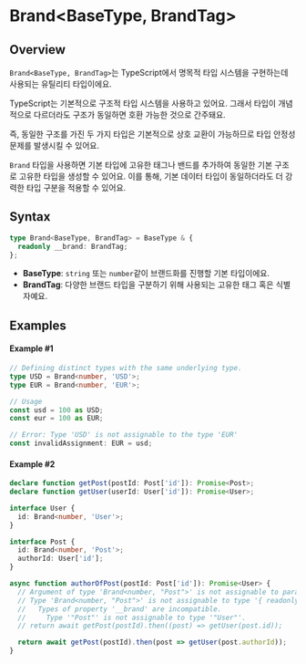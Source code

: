 # Brand\<BaseType, BrandTag>

## Overview

`Brand<BaseType, BrandTag>`는 TypeScript에서 명목적 타입 시스템을 구현하는데 사용되는 유틸리티 타입이에요.

TypeScript는 기본적으로 구조적 타입 시스템을 사용하고 있어요. 그래서 타입이 개념적으로 다르더라도 구조가 동일하면 호환 가능한 것으로 간주돼요.

즉, 동일한 구조를 가진 두 가지 타입은 기본적으로 상호 교환이 가능하므로 타입 안정성 문제를 발생시킬 수 있어요.

`Brand` 타입을 사용하면 기본 타입에 고유한 태그나 밴드를 추가하여 동일한 기본 구조로 고유한 타입을 생성할 수 있어요. 이를 통해, 기본 데이터 타입이 동일하더라도 더 강력한 타입 구분을 적용할 수 있어요.

## Syntax

```ts
type Brand<BaseType, BrandTag> = BaseType & {
  readonly __brand: BrandTag;
};
```

- **BaseType**: `string` 또는 `number`같이 브랜드화를 진행할 기본 타입이에요.
- **BrandTag**: 다양한 브랜드 타입을 구분하기 위해 사용되는 고유한 태그 혹은 식별자예요.

## Examples

#### Example #1

```ts
// Defining distinct types with the same underlying type.
type USD = Brand<number, 'USD'>;
type EUR = Brand<number, 'EUR'>;

// Usage
const usd = 100 as USD;
const eur = 100 as EUR;

// Error: Type 'USD' is not assignable to the type 'EUR'
const invalidAssignment: EUR = usd;
```

#### Example #2

```ts
declare function getPost(postId: Post['id']): Promise<Post>;
declare function getUser(userId: User['id']): Promise<User>;

interface User {
  id: Brand<number, 'User'>;
}

interface Post {
  id: Brand<number, 'Post'>;
  authorId: User['id'];
}

async function authorOfPost(postId: Post['id']): Promise<User> {
  // Argument of type 'Brand<number, "Post">' is not assignable to parameter of type 'Brand<number, "User">'.
  // Type 'Brand<number, "Post">' is not assignable to type '{ readonly __brand: "User"; }'.
  //   Types of property '__brand' are incompatible.
  //     Type '"Post"' is not assignable to type '"User"'.
  // return await getPost(postId).then((post) => getUser(post.id));

  return await getPost(postId).then(post => getUser(post.authorId));
}
```
